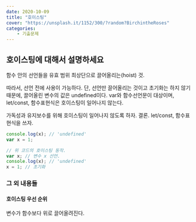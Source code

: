 ```yaml
---
date: 2020-10-09
title: "호이스팅"
cover: "https://unsplash.it/1152/300/?random?BirchintheRoses"
categories: 
    - 기출문제
---
```


## 호이스팅에 대해서 설명하세요

함수 안의 선언들을 유효 범위 최상단으로 끌어올리는(hoist) 것.

따라서, 선언 전에 사용이 가능하다.
단, 선언만 끌어올리는 것이고 초기화는 하지 않기 때문에, 끌어올린 변수의 값은 undefined이다.
var와 함수선언문이 대상이며, let/const, 함수표현식은 호이스팅이 일어나지 않는다.

가독성과 유지보수를 위해 호이스팅이 일어나지 않도록 하자.
결론. let/const, 함수표현식을 쓰자.

```javascript
console.log(x); // 'undefined'
var x = 1;

// 위 코드의 호이스팅 동작.
var x; // 변수 x 선언.
console.log(x); // 'undefined'
x = 1; // 초기화
```


### 그 외 내용들

#### 호이스팅 우선 순위

변수가 함수보다 위로 끌어올려진다.


